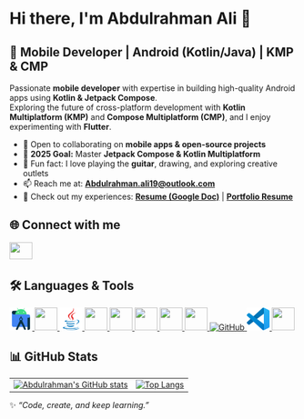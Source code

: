 # Hi there, I'm Abdulrahman Ali 👋  

## 🚀 Mobile Developer | Android (Kotlin/Java) | KMP & CMP  

Passionate **mobile developer** with expertise in building high-quality Android apps using **Kotlin & Jetpack Compose**.  
Exploring the future of cross-platform development with **Kotlin Multiplatform (KMP)** and **Compose Multiplatform (CMP)**, and I enjoy experimenting with **Flutter**.

- 🤝 Open to collaborating on **mobile apps & open-source projects**  
- 🎯 **2025 Goal:** Master **Jetpack Compose & Kotlin Multiplatform**  
- 🎸 Fun fact: I love playing the **guitar**, drawing, and exploring creative outlets  
- 📫 Reach me at: [**Abdulrahman.ali19@outlook.com**](mailto:Abdulrahman.ali19@outlook.com)  
- 📄 Check out my experiences: [**Resume (Google Doc)**](https://docs.google.com/document/d/1GzP0TYFR1rWMcL3taFlXaOq7qeivOdvcuvhZo2gQzas/edit?tab=t.0) | [**Portfolio Resume**](https://abdulrahmanali19.github.io/resume/)  

## 🌐 Connect with me  
<p align="left">
  <a href="https://linkedin.com/in/abdulrahmanali19/" target="_blank">
    <img src="https://raw.githubusercontent.com/rahuldkjain/github-profile-readme-generator/master/src/images/icons/Social/linked-in-alt.svg" height="30" width="40" />
  </a>
</p>

## 🛠️ Languages & Tools  
<p align="left"> 
  <a href="https://developer.android.com" target="_blank"> <img src="https://github.com/devicons/devicon/blob/v2.15.1/icons/androidstudio/androidstudio-original.svg" width="40" height="40"/> </a>
  <a href="https://kotlinlang.org" target="_blank"> <img src="https://www.vectorlogo.zone/logos/kotlinlang/kotlinlang-icon.svg" width="40" height="40"/> </a> 
  <a href="https://www.java.com" target="_blank"> <img src="https://raw.githubusercontent.com/devicons/devicon/master/icons/java/java-original.svg" width="40" height="40"/> </a>
  <a href="https://kotlinlang.org/lp/multiplatform/" target="_blank"> <img src="https://gist.githubusercontent.com/AbdulrahmanAli19/9c1d4253d6c9a1d7c82951353a2c0abe/raw/kotlin-multiplatform.svg" width="40" height="40"/> </a>
  <a href="https://www.jetbrains.com/lp/compose-multiplatform/" target="_blank"> <img src="https://gist.githubusercontent.com/AbdulrahmanAli19/9c1d4253d6c9a1d7c82951353a2c0abe/raw/compose-multiplatform.svg" width="40" height="40"/> </a>
  <a href="https://firebase.google.com/" target="_blank"> <img src="https://www.vectorlogo.zone/logos/firebase/firebase-icon.svg" width="40" height="40"/> </a>
  <a href="https://postman.com" target="_blank"> <img src="https://www.vectorlogo.zone/logos/getpostman/getpostman-icon.svg" width="40" height="40"/> </a>
  <a href="https://git-scm.com/" target="_blank"> <img src="https://www.vectorlogo.zone/logos/git-scm/git-scm-icon.svg" width="40" height="40"/> </a>
  <a href="https://github.com/" target="_blank"> 
    <picture>
      <source media="(prefers-color-scheme: light)" srcset="https://cdn-icons-png.flaticon.com/512/25/25231.png">
      <source media="(prefers-color-scheme: dark)" srcset="https://cdn-icons-png.flaticon.com/512/733/733553.png">
      <img alt="GitHub" width="40" height="40" src="https://cdn-icons-png.flaticon.com/512/25/25231.png">
    </picture>
  </a>
  <a href="https://code.visualstudio.com/" target="_blank"> <img src="https://github.com/devicons/devicon/blob/v2.15.1/icons/vscode/vscode-original.svg" width="40" height="40"/> </a>
  <a href="https://figma.com" target="_blank"> <img src="https://www.vectorlogo.zone/logos/figma/figma-icon.svg" width="40" height="40"/> </a>
</p>

## 📊 GitHub Stats  
<div align="center">
  <table style="border: none; border-collapse: collapse;">
    <tr>
      <td>
        <a href="https://github.com/AbdulrahmanAli19">
          <img height="180" src="https://github-readme-stats.vercel.app/api?username=AbdulrahmanAli19&show_icons=true&theme=date_night" alt="Abdulrahman's GitHub stats"/>
        </a>
      </td>
      <td align="center" valign="middle">
        <a href="https://github.com/AbdulrahmanAli19">
          <img height="180" src="https://github-readme-stats.vercel.app/api/top-langs/?username=AbdulrahmanAli19&layout=compact&theme=date_night" alt="Top Langs"/>
        </a>
      </td>
    </tr>
  </table>
</div>

✨ *“Code, create, and keep learning.”*

